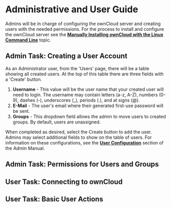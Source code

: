 # Administrative and User Guide

Admins will be in charge of configuring the ownCloud server and creating users with the needed permissions. For the process to install and configure the ownCloud server see the [**Manually Installing ownCloud with the Linux Command Line**](MANUAL-INSTALL.md) topic.

## Admin Task: Creating a User Account

As an Administrator user, from the 'Users' page, there will be a table showing all created users. At the top of this table there are three fields with a 'Create' button.

1. **Username** - This value will be the user name that your created user will need to login. The username may contain letters (a-z, A-Z), numbers (0-9), dashes (-), underscores (_), periods (.), and at signs (@).
1. **E-Mail** - The user's email where their generated first-use password will be sent.
1. **Groups** - This dropdown field allows the admin to move users to created groups. By default, users are unassigned. 

When completed as desired, select the Create button to add the user. Admins may select additional fields to show on the table of users. For information on these configurations, see the [**User Configuration**](https://doc.owncloud.org/server/10.6/admin_manual/configuration/user/user_configuration.html#creating-a-new-user) section of the Admin Manual.

## Admin Task: Permissions for Users and Groups



## User Task: Connecting to ownCloud

## User Task: Basic User Actions
